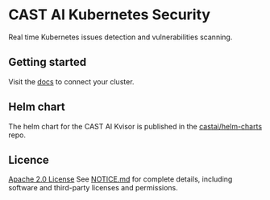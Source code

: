 # CAST AI Kubernetes Security

Real time Kubernetes issues detection and vulnerabilities scanning.

## Getting started

Visit the [docs](https://docs.cast.ai/docs/getting-started) to connect your cluster.

## Helm chart

The helm chart for the CAST AI Kvisor is published in the [castai/helm-charts](https://github.com/castai/helm-charts) repo.

## Licence

[Apache 2.0 License](LICENSE) See [NOTICE.md](NOTICE.md) for complete details, including software and third-party licenses and permissions.
